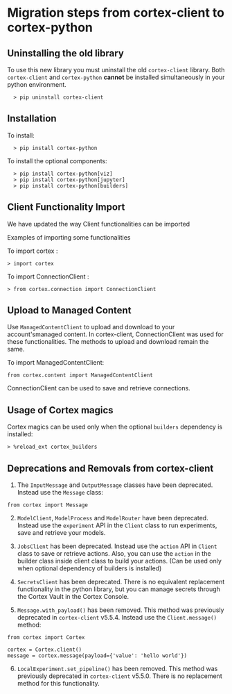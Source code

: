 # Migration steps from cortex-client to cortex-python

## Uninstalling the old library

To use this new library you must uninstall the old `cortex-client` library. Both `cortex-client` and `cortex-python`
**cannot** be installed simultaneously in your python environment.

```
  > pip uninstall cortex-client
```

## Installation

To install:
```
  > pip install cortex-python
```

To install the optional components:
```
  > pip install cortex-python[viz]
  > pip install cortex-python[jupyter]
  > pip install cortex-python[builders]
```

## Client Functionality Import
We have updated the way Client functionalities can be imported

Examples of importing some functionalities

To import cortex :

```
> import cortex
```
To import ConnectionClient :

```
> from cortex.connection import ConnectionClient
```
## Upload to Managed Content

Use `ManagedContentClient` to upload and download to your account'smanaged content. In cortex-client, ConnectionClient was used for these functionalities. The methods to upload and download remain the same.

To import ManagedContentClient:

```
from cortex.content import ManagedContentClient

``` 
ConnectionClient can be used to save and retrieve connections. 

## Usage of Cortex magics

Cortex magics can be used only when the optional `builders` dependency is installed:

```
> %reload_ext cortex_builders
```
## Deprecations and Removals from cortex-client

1. The `InputMessage` and `OutputMessage` classes have been deprecated. Instead use the `Message` class:

```
from cortex import Message
```

2. `ModelClient`, `ModelProcess` and `ModelRouter` have been deprecated. Instead use the `experiment` API in the `Client`
class to run experiments, save and retrieve your models.

3. `JobsClient` has been deprecated. Instead use the `action` API in `Client` class to save or retrieve actions.
Also, you can use the `action` in the builder class inside client class to build your actions. (Can be used only when optional dependency of builders is installed)

4. `SecretsClient` has been deprecated. There is no equivalent replacement functionality in the python library, but
you can manage secrets through the Cortex Vault in the Cortex Console.

5. `Message.with_payload()` has been removed. This method was previously deprecated in `cortex-client` v5.5.4.
Instead use the `Client.message()` method:

```
from cortex import Cortex

cortex = Cortex.client()
message = cortex.message(payload={'value': 'hello world'})
```

6. `LocalExperiment.set_pipeline()` has been removed. This method was previously deprecated in `cortex-client` v5.5.0.
There is no replacement method for this functionality.
